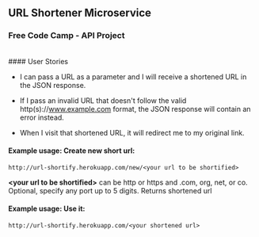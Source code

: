 ## URL Shortener Microservice
### Free Code Camp - API Project
<br>
#### User Stories

  * I can pass a URL as a parameter and I will receive a shortened URL in the JSON response.</p>

  * If I pass an invalid URL that doesn't follow the valid http(s)://www.example.com format, the JSON response will contain an error instead.</p>

  * When I visit that shortened URL, it will redirect me to my original link.</p>

#### Example usage: Create new short url:
`http://url-shortify.herokuapp.com/new/<your url to be shortified>`

**&lt;your url to be shortified&gt;** can be http or https and .com, org, net, or co. Optional, specify any port up to 5 digits. Returns shortened url

#### Example usage: Use it:
`http://url-shortify.herokuapp.com/<your shortened url>`